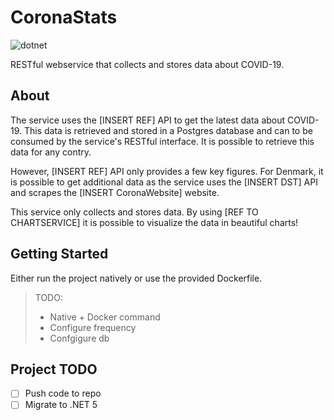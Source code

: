 # CoronaStats
![dotnet](https://img.shields.io/badge/asp--net--core-3.1-blue)

RESTful webservice that collects and stores data about COVID-19. 

## About

The service uses the [INSERT REF] API to get the latest data about COVID-19. This data is retrieved and stored in a Postgres database and can to be consumed by the service's RESTful interface. It is possible to retrieve this data for any contry. 

However, [INSERT REF] API only provides a few key figures. For Denmark, it is possible to get additional data as the service uses the [INSERT DST] API and scrapes the [INSERT CoronaWebsite] website. 

This service only collects and stores data. By using [REF TO CHARTSERVICE] it is possible to visualize the data in beautiful charts! 

## Getting Started

Either run the project natively or use the provided Dockerfile.

> TODO: 
> - Native + Docker command
> - Configure frequency
> - Confgigure db

## Project TODO
- [ ] Push code to repo
- [ ] Migrate to .NET 5

